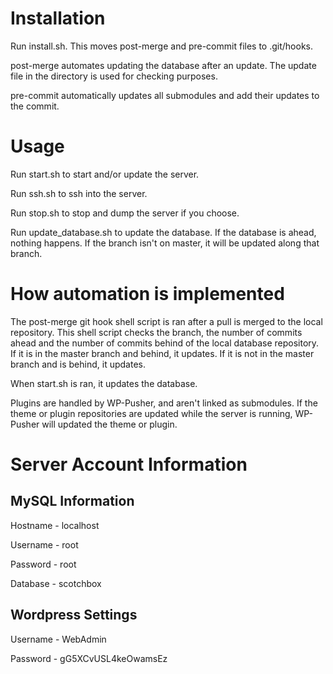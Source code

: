 # Installation
Run install.sh. This moves post-merge and pre-commit files to .git/hooks.

post-merge automates updating the database after an update. The update file in the directory is used for checking purposes.

pre-commit automatically updates all submodules and add their updates to the commit.

# Usage
Run start.sh to start and/or update the server.

Run ssh.sh to ssh into the server.

Run stop.sh to stop and dump the server if you choose.

Run update_database.sh to update the database. If the database is ahead, nothing happens. If the branch isn't on master, it will be updated along that branch.

# How automation is implemented
The post-merge git hook shell script is ran after a pull is merged to the local repository. This shell script checks the branch, the number of commits ahead and the number of commits behind of the local database repository. If it is in the master branch and behind, it updates. If it is not in the master branch and is behind, it updates.

When start.sh is ran, it updates the database.

Plugins are handled by WP-Pusher, and aren't linked as submodules. If the theme or plugin repositories are updated while the server is running, WP-Pusher will updated the theme or plugin.

# Server Account Information

## MySQL Information
Hostname - localhost

Username - root

Password - root

Database - scotchbox

## Wordpress Settings
Username - WebAdmin

Password - gG5XCvUSL4keOwamsEz
